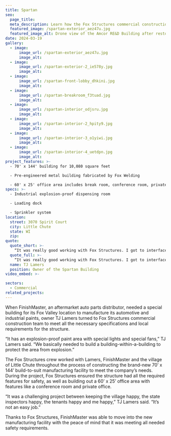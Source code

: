 ```yaml
---
title: Spartan
seo:
  page_title:
  meta_description: Learn how the Fox Structures commercial construction team completed a project with very special safety requirements in Little Chute, Wisconsin. 
  featured_image: /spartan-exterior_aez47u.jpg
  featured_image_alt: Drone view of the Amcor RE&D Building after restoration by Fox Structures
date: 2024-03-19
gallery: 
  - image: 
      image_url: /spartan-exterior_aez47u.jpg
      image_alt:
  - image: 
      image_url: /spartan-exterior-2_ie578y.jpg
      image_alt:
  - image: 
      image_url: /spartan-front-lobby_dhkini.jpg
      image_alt:
  - image: 
      image_url: /spartan-breakroom_f3tuad.jpg
      image_alt:
  - image: 
      image_url: /spartan-interior_odjsru.jpg
      image_alt:
  - image: 
      image_url: /spartan-interior-2_hpity9.jpg
      image_alt:
  - image: 
      image_url: /spartan-interior-3_o1yiwi.jpg
      image_alt:
  - image: 
      image_url: /spartan-interior-4_uetdpn.jpg
      image_alt:
project_features: >-
  - 70' x 144' building for 10,080 square feet 

  - Pre-engineered metal building fabricated by Fox Welding 

  - 60' x 25' office area includes break room, conference room, private office, showroom and two bathrooms
specs: >-
  - Industrial explosion-proof dispensing room 

  - Loading dock 

  - Sprinkler system
location:
  street: 3070 Spirit Court
  city: Little Chute
  state: WI
  zip:
quote:
  quote_short: >-
    “It was really good working with Fox Structures. I got to interface a lot with the subcontractors that they hired. They did a good job, they helped with the process going through the village of Little Chute. They also helped address all the tenant’s concerns, and that was great.”
  quote_full: >-
    “It was really good working with Fox Structures. I got to interface a lot with the subcontractors that they hired. They did a good job, they helped with the process going through the village of Little Chute. They also helped address all the tenant’s concerns, and that was great.”
  name: TJ Lamers
  position: Owner of the Spartan Building
video_embed: >-

sectors:
  - Commercial
related_projects: 
---
```


When FinishMaster, an aftermarket auto parts distributor, needed a special building for its Fox Valley location to manufacture its automotive and industrial paints, owner TJ Lamers turned to Fox Structures commercial construction team to meet all the necessary specifications and local requirements for the structure. 

“It has an explosion-proof paint area with special lights and special fans,” TJ Lamers said. “We basically needed to build a building-within-a-building to protect the area from explosion.” 

The Fox Structures crew worked with Lamers, FinishMaster and the village of Little Chute throughout the process of constructing the brand-new 70’ x 144’ build-to-suit manufacturing facility to meet the company’s needs. During the project, Fox Structures ensured the structure had all the required features for safety, as well as building out a 60’ x 25’ office area with features like a conference room and private office.  

“It was a challenging project between keeping the village happy, the state inspectors happy, the tenants happy and me happy,” TJ Lamers said. “It’s not an easy job.” 

Thanks to Fox Structures, FinishMaster was able to move into the new manufacturing facility with the peace of mind that it was meeting all needed safety requirements.